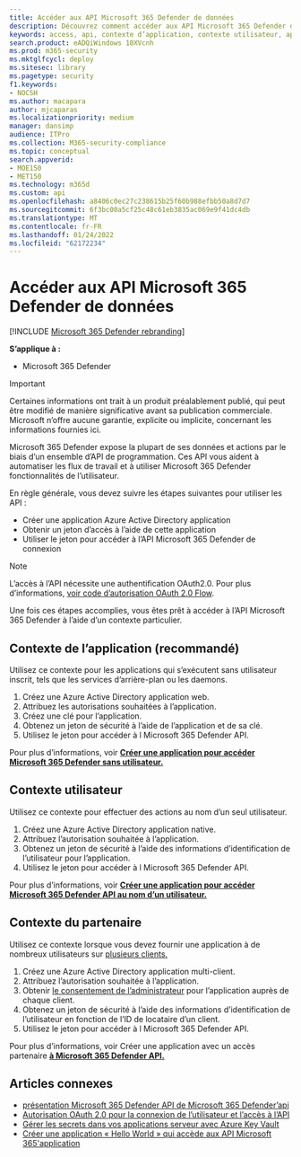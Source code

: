 ```yaml
---
title: Accéder aux API Microsoft 365 Defender de données
description: Découvrez comment accéder aux API Microsoft 365 Defender de données
keywords: access, api, contexte d’application, contexte utilisateur, application aad, jeton d’accès
search.product: eADQiWindows 10XVcnh
ms.prod: m365-security
ms.mktglfcycl: deploy
ms.sitesec: library
ms.pagetype: security
f1.keywords:
- NOCSH
ms.author: macapara
author: mjcaparas
ms.localizationpriority: medium
manager: dansimp
audience: ITPro
ms.collection: M365-security-compliance
ms.topic: conceptual
search.appverid:
- MOE150
- MET150
ms.technology: m365d
ms.custom: api
ms.openlocfilehash: a8406c0ec27c238615b25f60b988efbb50a8d7d7
ms.sourcegitcommit: 6f3bc00a5cf25c48c61eb3835ac069e9f41dc4db
ms.translationtype: MT
ms.contentlocale: fr-FR
ms.lasthandoff: 01/24/2022
ms.locfileid: "62172234"
---
```

# <a name="access-the-microsoft-365-defender-apis"></a>Accéder aux API Microsoft 365 Defender de données

[!INCLUDE [Microsoft 365 Defender rebranding](../includes/microsoft-defender.md)]

**S’applique à :**

- Microsoft 365 Defender

> [!IMPORTANT]
> Certaines informations ont trait à un produit préalablement publié, qui peut être modifié de manière significative avant sa publication commerciale. Microsoft n’offre aucune garantie, explicite ou implicite, concernant les informations fournies ici.

Microsoft 365 Defender expose la plupart de ses données et actions par le biais d’un ensemble d’API de programmation. Ces API vous aident à automatiser les flux de travail et à utiliser Microsoft 365 Defender fonctionnalités de l’utilisateur.

En règle générale, vous devez suivre les étapes suivantes pour utiliser les API :

- Créer une application Azure Active Directory application
- Obtenir un jeton d’accès à l’aide de cette application
- Utiliser le jeton pour accéder à l’API Microsoft 365 Defender de connexion

> [!NOTE]
> L’accès à l’API nécessite une authentification OAuth2.0. Pour plus d’informations, [voir code d’autorisation OAuth 2.0 Flow](/azure/active-directory/develop/active-directory-v2-protocols-oauth-code).

Une fois ces étapes accomplies, vous êtes prêt à accéder à l’API Microsoft 365 Defender à l’aide d’un contexte particulier.

## <a name="application-context-recommended"></a>Contexte de l’application (recommandé)

Utilisez ce contexte pour les applications qui s’exécutent sans utilisateur inscrit, tels que les services d’arrière-plan ou les daemons.

1. Créez une Azure Active Directory application web.
2. Attribuez les autorisations souhaitées à l’application.
3. Créez une clé pour l’application.
4. Obtenez un jeton de sécurité à l’aide de l’application et de sa clé.
5. Utilisez le jeton pour accéder à l Microsoft 365 Defender API.

Pour plus d’informations, voir **[Créer une application pour accéder Microsoft 365 Defender sans utilisateur.](api-create-app-web.md)**

## <a name="user-context"></a>Contexte utilisateur

Utilisez ce contexte pour effectuer des actions au nom d’un seul utilisateur.

1. Créez une Azure Active Directory application native.
2. Attribuez l’autorisation souhaitée à l’application.
3. Obtenez un jeton de sécurité à l’aide des informations d’identification de l’utilisateur pour l’application.
4. Utilisez le jeton pour accéder à l Microsoft 365 Defender API.

Pour plus d’informations, voir **[Créer une application pour accéder Microsoft 365 Defender API au nom d’un utilisateur.](api-create-app-user-context.md)**

## <a name="partner-context"></a>Contexte du partenaire

Utilisez ce contexte lorsque vous devez fournir une application à de nombreux utilisateurs sur [plusieurs clients.](/azure/active-directory/develop/single-and-multi-tenant-apps)

1. Créez une Azure Active Directory application multi-client.
2. Attribuez l’autorisation souhaitée à l’application.
3. Obtenir [le consentement de l’administrateur](/azure/active-directory/develop/v2-permissions-and-consent#requesting-consent-for-an-entire-tenant) pour l’application auprès de chaque client.
4. Obtenez un jeton de sécurité à l’aide des informations d’identification de l’utilisateur en fonction de l’ID de locataire d’un client.
5. Utilisez le jeton pour accéder à l Microsoft 365 Defender API.

Pour plus d’informations, voir Créer une application avec un accès partenaire **[à Microsoft 365 Defender API.](api-partner-access.md)**

## <a name="related-articles"></a>Articles connexes

- [présentation Microsoft 365 Defender API de Microsoft 365 Defender’api](api-overview.md)
- [Autorisation OAuth 2.0 pour la connexion de l’utilisateur et l’accès à l’API](/azure/active-directory/develop/active-directory-v2-protocols-oauth-code)
- [Gérer les secrets dans vos applications serveur avec Azure Key Vault](/learn/modules/manage-secrets-with-azure-key-vault/)
- [Créer une application « Hello World » qui accède aux API Microsoft 365'application](api-hello-world.md)
